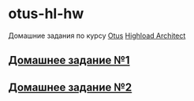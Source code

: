 # otus-hl-hw

Домашние задания по курсу [Otus](https://otus.ru) [Highload Architect](https://otus.ru/lessons/highloadarchitect/)

## [Домашнее задание №1](docs%2Fhomeworks%2Fhw1.md)
## [Домашнее задание №2](docs%2Fhomeworks%2Fhw2.md)